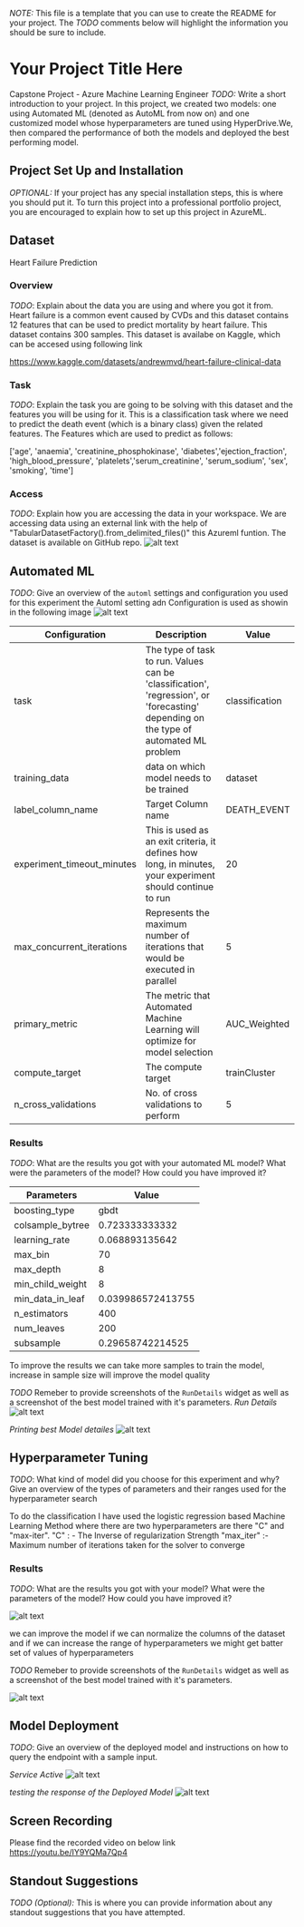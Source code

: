 *NOTE:* This file is a template that you can use to create the README for your project. The *TODO* comments below will highlight the information you should be sure to include.

# Your Project Title Here
Capstone Project - Azure Machine Learning Engineer
*TODO:* Write a short introduction to your project.
In this project, we created two models: one using Automated ML (denoted as AutoML from now on) and one customized model whose hyperparameters are tuned using HyperDrive.We, then compared the performance of both the models and deployed the best performing model.

## Project Set Up and Installation
*OPTIONAL:* If your project has any special installation steps, this is where you should put it. To turn this project into a professional portfolio project, you are encouraged to explain how to set up this project in AzureML.

## Dataset
Heart Failure Prediction
### Overview
*TODO*: Explain about the data you are using and where you got it from.
Heart failure is a common event caused by CVDs and this dataset contains 12 features that can be used to predict mortality by heart failure. This dataset contains 300 samples. This dataset is availabe on Kaggle, which can be accesed using following link

https://www.kaggle.com/datasets/andrewmvd/heart-failure-clinical-data


### Task
*TODO*: Explain the task you are going to be solving with this dataset and the features you will be using for it.
This is a classification task where we need to predict the death event (which is a binary class) given the related features. The Features which are used to predict as follows:

['age', 'anaemia', 'creatinine_phosphokinase', 'diabetes','ejection_fraction', 'high_blood_pressure', 'platelets','serum_creatinine', 'serum_sodium', 'sex', 'smoking', 'time']

### Access
*TODO*: Explain how you are accessing the data in your workspace.
We are accessing data using an external link with the help of "TabularDatasetFactory().from_delimited_files()" this Azureml funtion. The dataset is available on GitHub repo. 
![alt text](https://github.com/Keshav-agrawal2829/Udacity-capstone-azureml/blob/main/dataset.PNG)

## Automated ML
*TODO*: Give an overview of the `automl` settings and configuration you used for this experiment
the Automl setting adn Configuration is used as showin in the following image
![alt text](https://github.com/Keshav-agrawal2829/Udacity-capstone-azureml/blob/main/aml_config.PNG)

| Configuration | Description | Value |
| ------ | ------ | ------|
| task | The type of task to run. Values can be 'classification', 'regression', or 'forecasting' depending on the type of automated ML problem | classification|
| training_data | data on which model needs to be trained | dataset |
| label_column_name | Target Column name | DEATH_EVENT |
| experiment_timeout_minutes | This is used as an exit criteria, it defines how long, in minutes, your experiment should continue to run | 20 |
| max_concurrent_iterations | Represents the maximum number of iterations that would be executed in parallel | 5 |
| primary_metric | 	The metric that Automated Machine Learning will optimize for model selection | AUC_Weighted |
| compute_target | The compute target | trainCluster |
| n_cross_validations | No. of cross validations to perform | 5 |


### Results
*TODO*: What are the results you got with your automated ML model? What were the parameters of the model? How could you have improved it?

| Parameters | Value|
| ----| ---- |
| boosting_type | gbdt|
| colsample_bytree | 0.723333333332 |
| learning_rate | 0.068893135642 |
| max_bin| 70 |
| max_depth | 8 |
| min_child_weight | 8 |
| min_data_in_leaf | 0.039986572413755 |
| n_estimators | 400 |
| num_leaves | 200 |
| subsample | 0.29658742214525 |


To improve the results we can take more samples to train the model, increase in sample size will improve the model quality


*TODO* Remeber to provide screenshots of the `RunDetails` widget as well as a screenshot of the best model trained with it's parameters.
*Run Details* 
![alt text](https://github.com/Keshav-agrawal2829/Udacity-capstone-azureml/blob/main/rundetails_automl.PNG)

*Printing best Model detailes*
![alt text](https://github.com/Keshav-agrawal2829/Udacity-capstone-azureml/blob/main/rundetails_automl.PNG)

## Hyperparameter Tuning
*TODO*: What kind of model did you choose for this experiment and why? Give an overview of the types of parameters and their ranges used for the hyperparameter search

To do the classification I have used the logistic regression based Machine Learning Method where there are two hyperparameters are there "C" and "max-iter". 
"C" : - The Inverse of regularization Strength
"max_iter" :-  Maximum number of iterations taken for the solver to converge

### Results
*TODO*: What are the results you got with your model? What were the parameters of the model? How could you have improved it?

![alt text](https://github.com/Keshav-agrawal2829/Udacity-capstone-azureml/blob/main/best_model_hyperdrive1.PNG)

we can improve the model if we can normalize the columns of the dataset and if we can increase the range of hyperparameters we might get batter set of values of hyperparameters

*TODO* Remeber to provide screenshots of the `RunDetails` widget as well as a screenshot of the best model trained with it's parameters.

![alt text](https://github.com/Keshav-agrawal2829/Udacity-capstone-azureml/blob/main/rundetails_hyperdrive.PNG)

## Model Deployment
*TODO*: Give an overview of the deployed model and instructions on how to query the endpoint with a sample input.

*Service Active*
![alt text](https://github.com/Keshav-agrawal2829/Udacity-capstone-azureml/blob/main/service_active.PNG)

*testing the response of the Deployed Model*
![alt text](https://github.com/Keshav-agrawal2829/Udacity-capstone-azureml/blob/main/service_response_logs.PNG)

## Screen Recording
Please find the recorded video on below link
https://youtu.be/IY9YQMa7Qp4

## Standout Suggestions
*TODO (Optional):* This is where you can provide information about any standout suggestions that you have attempted.

